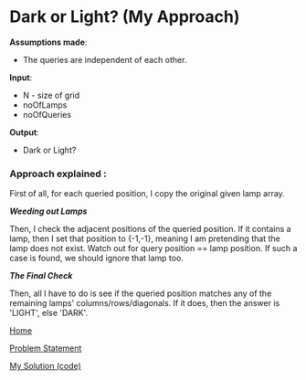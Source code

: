 # Dark or Light? (My Approach)

**Assumptions made**:
* The queries are independent of each other.

**Input**:
* N - size of grid
* noOfLamps 
* noOfQueries

**Output**:
* Dark or Light?

### Approach explained :

First of all, for each queried position, I copy the original given lamp array.

***Weeding out Lamps***

Then, I check the adjacent positions of the queried position. 
If it contains a lamp, then I set that position to {-1,-1}, meaning I am pretending that the lamp does not exist. 
Watch out for query position == lamp position. If such a case is found, we should ignore that lamp too.

***The Final Check***

Then, all I have to do is see if the queried position matches any of the remaining lamps' columns/rows/diagonals.
If it does, then the answer is 'LIGHT', else 'DARK'.




[Home](../README.md)

[Problem Statement](./problem_statements/Dark_or_Light.md)

[My Solution (code)](../solutions/Dark_or_Light.cpp)